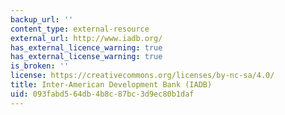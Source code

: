 ```yaml
---
backup_url: ''
content_type: external-resource
external_url: http://www.iadb.org/
has_external_licence_warning: true
has_external_license_warning: true
is_broken: ''
license: https://creativecommons.org/licenses/by-nc-sa/4.0/
title: Inter-American Development Bank (IADB)
uid: 093fabd5-64db-4b8c-87bc-3d9ec80b1daf
---
```

